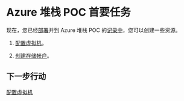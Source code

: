 <properties
    pageTitle="Azure 堆栈 POC 关键任务 |Microsoft Azure"
    description="了解如何创建计划并提供订阅提供和使用来创建一个虚拟机所提供的服务。"
    services="azure-stack"
    documentationCenter=""
    authors="ErikjeMS"
    manager="byronr"
    editor=""/>

<tags
    ms.service="azure-stack"
    ms.workload="na"
    ms.tgt_pltfrm="na"
    ms.devlang="na"
    ms.topic="get-started-article"
    ms.date="09/26/2016"
    ms.author="erikje"/>

# <a name="azure-stack-poc-first-tasks"></a>Azure 堆栈 POC 首要任务

现在，您已经[部署](azure-stack-deploy.md)并到 Azure 堆栈 POC 的[记录中](azure-stack-connect-azure-stack.md)，您可以创建一些资源。

1.  [配置虚拟机](azure-stack-provision-vm.md)。

2.  [创建存储帐户](azure-stack-provision-storage-account.md)。

## <a name="next-steps"></a>下一步行动

[配置虚拟机](azure-stack-subscribe-plan-provision-vm.md)

